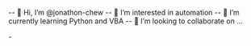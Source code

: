 -- 👋 Hi, I’m @jonathon-chew
-- 👀 I’m interested in automation                                                              -- 🌱 I’m currently learning Python and VBA
-- 💞️ I’m looking to collaborate on ...

-<!---
-hunteradder626/hunteradder626 is a ✨ special ✨ repository because its `README.md` (this file) appears on your GitHub profile.
-You can click the Preview link to take a look at your changes.
---->
